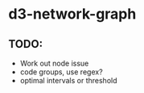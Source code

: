 d3-network-graph
================
## TODO:

- Work out node issue
- code groups, use regex?
- optimal intervals or threshold
